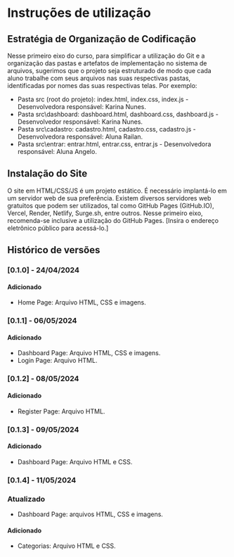 # Instruções de utilização

## Estratégia de Organização de Codificação

Nesse primeiro eixo do curso, para simplificar a utilização do Git e a organização das pastas e artefatos de implementação no sistema de arquivos, sugerimos que o projeto seja estruturado de modo que cada aluno trabalhe com seus arquivos nas suas respectivas pastas, identificadas por nomes das suas respectivas telas. Por exemplo:

- Pasta src (root do projeto): index.html, index.css, index.js - Desenvolvedora responsável: Karina Nunes.
- Pasta src\dashboard: dashboard.html, dashboard.css, dashboard.js - Desenvolvedor responsável: Karina Nunes.
- Pasta src\cadastro: cadastro.html, cadastro.css, cadastro.js - Desenvolvedora responsável: Aluna Railan.
- Pasta src\entrar: entrar.html, entrar.css, entrar.js - Desenvolvedora responsável: Aluna Angelo.

## Instalação do Site

O site em HTML/CSS/JS é um projeto estático. É necessário implantá-lo em um servidor web de sua preferência. Existem diversos servidores web gratuitos que podem ser utilizados, tal como GitHub Pages (GitHub.IO), Vercel, Render, Netlify, Surge.sh, entre outros. Nesse primeiro eixo, recomenda-se inclusive a utilização do GitHub Pages. [Insira o endereço eletrônico público para acessá-lo.]

## Histórico de versões

### [0.1.0] - 24/04/2024

#### Adicionado

- Home Page: Arquivo HTML, CSS e imagens.

### [0.1.1] - 06/05/2024

#### Adicionado

- Dashboard Page: Arquivo HTML, CSS e imagens.
- Login Page: Arquivo HTML.

### [0.1.2] - 08/05/2024

#### Adicionado

- Register Page: Arquivo HTML.

### [0.1.3] - 09/05/2024

#### Adicionado

- Dashboard Page: Arquivo HTML e CSS.

### [0.1.4] - 11/05/2024

### Atualizado

- Dashboard Page: arquivos HTML, CSS e imagens.

#### Adicionado

- Categorias: Arquivo HTML e CSS.
